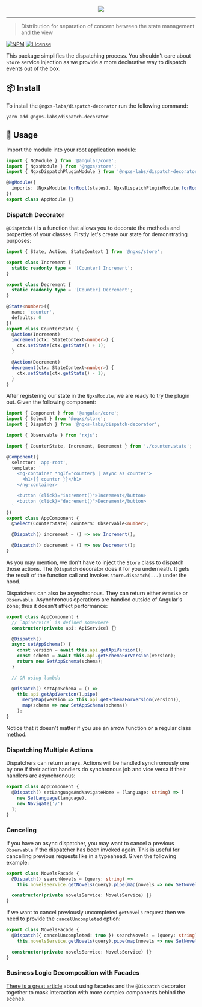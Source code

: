 <p align="center">
  <img src="https://raw.githubusercontent.com/ngxs-labs/emitter/master/docs/assets/logo.png">
</p>

---

> Distribution for separation of concern between the state management and the view

[![NPM](https://badge.fury.io/js/%40ngxs-labs%2Fdispatch-decorator.svg)](https://www.npmjs.com/package/@ngxs-labs/dispatch-decorator)
[![License](https://img.shields.io/badge/License-MIT-green.svg)](https://github.com/ngxs-labs/dispatch-decorator/blob/master/LICENSE)

This package simplifies the dispatching process. You shouldn't care about `Store` service injection as we provide a more declarative way to dispatch events out of the box.

## 📦 Install

To install the `@ngxs-labs/dispatch-decorator` run the following command:

```console
yarn add @ngxs-labs/dispatch-decorator
```

## 🔨 Usage

Import the module into your root application module:

```typescript
import { NgModule } from '@angular/core';
import { NgxsModule } from '@ngxs/store';
import { NgxsDispatchPluginModule } from '@ngxs-labs/dispatch-decorator';

@NgModule({
  imports: [NgxsModule.forRoot(states), NgxsDispatchPluginModule.forRoot()]
})
export class AppModule {}
```

### Dispatch Decorator

`@Dispatch()` is a function that allows you to decorate the methods and properties of your classes. Firstly let's create our state for demonstrating purposes:

```typescript
import { State, Action, StateContext } from '@ngxs/store';

export class Increment {
  static readonly type = '[Counter] Increment';
}

export class Decrement {
  static readonly type = '[Counter] Decrement';
}

@State<number>({
  name: 'counter',
  defaults: 0
})
export class CounterState {
  @Action(Increment)
  increment(ctx: StateContext<number>) {
    ctx.setState(ctx.getState() + 1);
  }

  @Action(Decrement)
  decrement(ctx: StateContext<number>) {
    ctx.setState(ctx.getState() - 1);
  }
}
```

After registering our state in the `NgxsModule`, we are ready to try the plugin out. Given the following component:

```typescript
import { Component } from '@angular/core';
import { Select } from '@ngxs/store';
import { Dispatch } from '@ngxs-labs/dispatch-decorator';

import { Observable } from 'rxjs';

import { CounterState, Increment, Decrement } from './counter.state';

@Component({
  selector: 'app-root',
  template: `
    <ng-container *ngIf="counter$ | async as counter">
      <h1>{{ counter }}</h1>
    </ng-container>

    <button (click)="increment()">Increment</button>
    <button (click)="decrement()">Decrement</button>
  `
})
export class AppComponent {
  @Select(CounterState) counter$: Observable<number>;

  @Dispatch() increment = () => new Increment();

  @Dispatch() decrement = () => new Decrement();
}
```

As you may mention, we don't have to inject the `Store` class to dispatch those actions. The `@Dispatch` decorator does it for you underneath. It gets the result of the function call and invokes `store.dispatch(...)` under the hood.

Dispatchers can also be asynchronous. They can return either `Promise` or `Observable`. Asynchronous operations are handled outside of Angular's zone; thus it doesn't affect performance:

```typescript
export class AppComponent {
  // `ApiService` is defined somewhere
  constructor(private api: ApiService) {}

  @Dispatch()
  async setAppSchema() {
    const version = await this.api.getApiVersion();
    const schema = await this.api.getSchemaForVersion(version);
    return new SetAppSchema(schema);
  }

  // OR using lambda

  @Dispatch() setAppSchema = () =>
    this.api.getApiVersion().pipe(
      mergeMap(version => this.api.getSchemaForVersion(version)),
      map(schema => new SetAppSchema(schema))
    );
}
```

Notice that it doesn't matter if you use an arrow function or a regular class method.

### Dispatching Multiple Actions

Dispatchers can return arrays. Actions will be handled synchronously one by one if their action handlers do synchronous job and vice versa if their handlers are asynchronous:

```typescript
export class AppComponent {
  @Dispatch() setLanguageAndNavigateHome = (language: string) => [
    new SetLanguage(language),
    new Navigate('/')
  ];
}
```

### Canceling

If you have an async dispatcher, you may want to cancel a previous `Observable` if the dispatcher has been invoked again. This is useful for cancelling previous requests like in a typeahead. Given the following example:

```ts
export class NovelsFacade {
  @Dispatch() searchNovels = (query: string) =>
    this.novelsService.getNovels(query).pipe(map(novels => new SetNovels(novels)));

  constructor(private novelsService: NovelsService) {}
}
```

If we want to cancel previously uncompleted `getNovels` request then we need to provide the `cancelUncompleted` option:

```ts
export class NovelsFacade {
  @Dispatch({ cancelUncompleted: true }) searchNovels = (query: string) =>
    this.novelsService.getNovels(query).pipe(map(novels => new SetNovels(novels)));

  constructor(private novelsService: NovelsService) {}
}
```

### Business Logic Decomposition with Facades

[There is a great article](https://medium.com/ngxs/ngxs-facade-3aa90c41497b) about using facades and the `@Dispatch` decorator together to mask interaction with more complex components behind the scenes.
